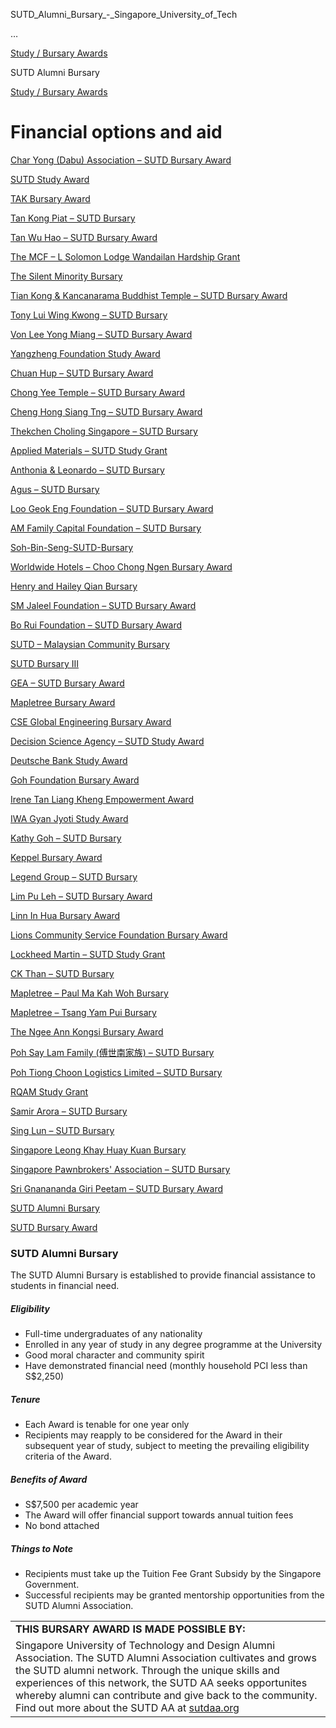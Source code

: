SUTD_Alumni_Bursary_-_Singapore_University_of_Tech



…

 [Study / Bursary Awards](/admissions/undergraduate/financing-options-and-aid/financial-aid/study-bursary-awards) 

SUTD Alumni Bursary

[Study / Bursary Awards](https://www.sutd.edu.sg/admissions/undergraduate/financing-options-and-aid/financial-aid/study-bursary-awards)

Financial options and aid
=========================

[Char Yong (Dabu) Association – SUTD Bursary Award](/admissions/undergraduate/financing-options-and-aid/financial-aid/study-bursary-awards/char-yong-dabu-association-sutd-bursary-award/#tabs)

[SUTD Study Award](/admissions/undergraduate/financing-options-and-aid/financial-aid/study-bursary-awards/sutd-study-award/#tabs)

[TAK Bursary Award](/admissions/undergraduate/financing-options-and-aid/financial-aid/study-bursary-awards/tak-bursary-award/#tabs)

[Tan Kong Piat – SUTD Bursary](/admissions/undergraduate/financing-options-and-aid/financial-aid/study-bursary-awards/tan-kong-piat-sutd-bursary/#tabs)

[Tan Wu Hao – SUTD Bursary Award](/admissions/undergraduate/financing-options-and-aid/financial-aid/study-bursary-awards/tan-wu-hao-sutd-bursary-award/#tabs)

[The MCF – L Solomon Lodge Wandailan Hardship Grant](/admissions/undergraduate/financing-options-and-aid/financial-aid/study-bursary-awards/the-mcf-l-solomon-lodge-wandailan-hardship-grant/#tabs)

[The Silent Minority Bursary](/admissions/undergraduate/financing-options-and-aid/financial-aid/study-bursary-awards/the-silent-minority-bursary/#tabs)

[Tian Kong & Kancanarama Buddhist Temple – SUTD Bursary Award](/admissions/undergraduate/financing-options-and-aid/financial-aid/study-bursary-awards/tian-kong-kancanarama-buddhist-temple-sutd-bursary-award/#tabs)

[Tony Lui Wing Kwong – SUTD Bursary](/admissions/undergraduate/financing-options-and-aid/financial-aid/study-bursary-awards/tony-lui-wing-kwong-sutd-bursary/#tabs)

[Von Lee Yong Miang – SUTD Bursary Award](/admissions/undergraduate/financing-options-and-aid/financial-aid/study-bursary-awards/von-lee-yong-miang-sutd-bursary-award/#tabs)

[Yangzheng Foundation Study Award](/admissions/undergraduate/financing-options-and-aid/financial-aid/study-bursary-awards/yangzheng-foundation-study-award/#tabs)

[Chuan Hup – SUTD Bursary Award](/admissions/undergraduate/financing-options-and-aid/financial-aid/study-bursary-awards/chuan-hup-sutd-bursary-award/#tabs)

[Chong Yee Temple – SUTD Bursary Award](/admissions/undergraduate/financing-options-and-aid/financial-aid/study-bursary-awards/chong-yee-temple-sutd-bursary-award/#tabs)

[Cheng Hong Siang Tng – SUTD Bursary Award](/admissions/undergraduate/financing-options-and-aid/financial-aid/study-bursary-awards/cheng-hong-siang-tng-sutd-bursary-award/#tabs)

[Thekchen Choling Singapore – SUTD Bursary](/admissions/undergraduate/financing-options-and-aid/financial-aid/study-bursary-awards/thekchen-choling-singapore-sutd-bursary/#tabs)

[Applied Materials – SUTD Study Grant](/admissions/undergraduate/financing-options-and-aid/financial-aid/study-bursary-awards/applied-materials-sutd-study-grant/#tabs)

[Anthonia & Leonardo – SUTD Bursary](/admissions/undergraduate/financing-options-and-aid/financial-aid/study-bursary-awards/anthonia-leonardo-sutd-bursary/#tabs)

[Agus – SUTD Bursary](/admissions/undergraduate/financing-options-and-aid/financial-aid/study-bursary-awards/agus-sutd-bursary/#tabs)

[Loo Geok Eng Foundation – SUTD Bursary Award](/admissions/undergraduate/financing-options-and-aid/financial-aid/study-bursary-awards/financial-aid-loo-geok-eng-foundation-sutd-bursary-award/#tabs)

[AM Family Capital Foundation – SUTD Bursary](/admissions/undergraduate/financing-options-and-aid/financial-aid/study-bursary-awards/am-family-capital-foundation-sutd-bursary/#tabs)

[Soh-Bin-Seng-SUTD-Bursary](/admissions/undergraduate/financing-options-and-aid/financial-aid/study-bursary-awards/soh-bin-seng-sutd-bursary/#tabs)

[Worldwide Hotels – Choo Chong Ngen Bursary Award](/admissions/undergraduate/financing-options-and-aid/financial-aid/study-bursary-awards/worldwide-hotels-choo-chong-ngen-bursary-award/#tabs)

[Henry and Hailey Qian Bursary](/admissions/undergraduate/financing-options-and-aid/financial-aid/study-bursary-awards/henry-and-hailey-qian-bursary/#tabs)

[SM Jaleel Foundation – SUTD Bursary Award](/admissions/undergraduate/financing-options-and-aid/financial-aid/study-bursary-awards/sm-jaleel-foundation-sutd-bursary-award/#tabs)

[Bo Rui Foundation – SUTD Bursary Award](/admissions/undergraduate/financing-options-and-aid/financial-aid/study-bursary-awards/bo-rui-foundation-sutd-bursary-award/#tabs)

[SUTD – Malaysian Community Bursary](/admissions/undergraduate/financing-options-and-aid/financial-aid/study-bursary-awards/sutd-malaysian-community-bursary/#tabs)

[SUTD Bursary III](/admissions/undergraduate/financing-options-and-aid/financial-aid/study-bursary-awards/sutd-bursary-iii/#tabs)

[GEA – SUTD Bursary Award](/admissions/undergraduate/financing-options-and-aid/financial-aid/study-bursary-awards/gea-sutd-bursary-award/#tabs)

[Mapletree Bursary Award](/admissions/undergraduate/financing-options-and-aid/financial-aid/study-bursary-awards/mapletree-bursary-award/#tabs)

[CSE Global Engineering Bursary Award](/admissions/undergraduate/financing-options-and-aid/financial-aid/study-bursary-awards/cse-global-engineering-bursary-award/#tabs)

[Decision Science Agency – SUTD Study Award](/admissions/undergraduate/financing-options-and-aid/financial-aid/study-bursary-awards/decision-science-agency-sutd-study-award/#tabs)

[Deutsche Bank Study Award](/admissions/undergraduate/financing-options-and-aid/financial-aid/study-bursary-awards/deutsche-bank-study-award/#tabs)

[Goh Foundation Bursary Award](/admissions/undergraduate/financing-options-and-aid/financial-aid/study-bursary-awards/goh-foundation-bursary-award/#tabs)

[Irene Tan Liang Kheng Empowerment Award](/admissions/undergraduate/financing-options-and-aid/financial-aid/study-bursary-awards/irene-tan-liang-kheng-empowerment-award/#tabs)

[IWA Gyan Jyoti Study Award](/admissions/undergraduate/financing-options-and-aid/financial-aid/study-bursary-awards/iwa-gyan-jyoti-study-award/#tabs)

[Kathy Goh – SUTD Bursary](/admissions/undergraduate/financing-options-and-aid/financial-aid/study-bursary-awards/kathy-goh-sutd-bursary/#tabs)

[Keppel Bursary Award](/admissions/undergraduate/financing-options-and-aid/financial-aid/study-bursary-awards/keppel-bursary-award/#tabs)

[Legend Group – SUTD Bursary](/admissions/undergraduate/financing-options-and-aid/financial-aid/study-bursary-awards/legend-group-sutd-bursary/#tabs)

[Lim Pu Leh – SUTD Bursary Award](/admissions/undergraduate/financing-options-and-aid/financial-aid/study-bursary-awards/lim-pu-leh-sutd-bursary-award/#tabs)

[Linn In Hua Bursary Award](/admissions/undergraduate/financing-options-and-aid/financial-aid/study-bursary-awards/linn-in-hua-bursary-award/#tabs)

[Lions Community Service Foundation Bursary Award](/admissions/undergraduate/financing-options-and-aid/financial-aid/study-bursary-awards/lions-community-service-foundation-bursary-award/#tabs)

[Lockheed Martin – SUTD Study Grant](/admissions/undergraduate/financing-options-and-aid/financial-aid/study-bursary-awards/lockheed-martin-sutd-study-grant/#tabs)

[CK Than – SUTD Bursary](/admissions/undergraduate/financing-options-and-aid/financial-aid/study-bursary-awards/ck-than-sutd-bursary/#tabs)

[Mapletree – Paul Ma Kah Woh Bursary](/admissions/undergraduate/financing-options-and-aid/financial-aid/study-bursary-awards/mapletree-paul-ma-kah-woh-bursary/#tabs)

[Mapletree – Tsang Yam Pui Bursary](/admissions/undergraduate/financing-options-and-aid/financial-aid/study-bursary-awards/mapletree-tsang-yam-pui-bursary/#tabs)

[The Ngee Ann Kongsi Bursary Award](/admissions/undergraduate/financing-options-and-aid/financial-aid/study-bursary-awards/the-ngee-ann-kongsi-bursary-award/#tabs)

[Poh Say Lam Family (傅世南家族) – SUTD Bursary](/admissions/undergraduate/financing-options-and-aid/financial-aid/study-bursary-awards/poh-say-lam-family-%e5%82%85%e4%b8%96%e5%8d%97%e5%ae%b6%e6%97%8f-sutd-bursary/#tabs)

[Poh Tiong Choon Logistics Limited – SUTD Bursary](/admissions/undergraduate/financing-options-and-aid/financial-aid/study-bursary-awards/poh-tiong-choon-logistics-limited-sutd-bursary/#tabs)

[RQAM Study Grant](/admissions/undergraduate/financing-options-and-aid/financial-aid/study-bursary-awards/rqam-study-grant/#tabs)

[Samir Arora – SUTD Bursary](/admissions/undergraduate/financing-options-and-aid/financial-aid/study-bursary-awards/samir-arora-sutd-bursary/#tabs)

[Sing Lun – SUTD Bursary](/admissions/undergraduate/financing-options-and-aid/financial-aid/study-bursary-awards/sing-lun-sutd-bursary/#tabs)

[Singapore Leong Khay Huay Kuan Bursary](/admissions/undergraduate/financing-options-and-aid/financial-aid/study-bursary-awards/singapore-leong-khay-huay-kuan-bursary/#tabs)

[Singapore Pawnbrokers' Association – SUTD Bursary](/admissions/undergraduate/financing-options-and-aid/financial-aid/study-bursary-awards/singapore-pawnbrokers-association-sutd-bursary/#tabs)

[Sri Gnanananda Giri Peetam – SUTD Bursary Award](/admissions/undergraduate/financing-options-and-aid/financial-aid/study-bursary-awards/sri-gnanananda-giri-peetam-sutd-bursary-award/#tabs)

[SUTD Alumni Bursary](/admissions/undergraduate/financing-options-and-aid/financial-aid/study-bursary-awards/sutd-alumni-bursary/#tabs)

[SUTD Bursary Award](/admissions/undergraduate/financing-options-and-aid/financial-aid/study-bursary-awards/sutd-bursary-award/#tabs)

### SUTD Alumni Bursary



The SUTD Alumni Bursary is established to provide financial assistance to students in financial need.



##### **Eligibility**



* Full-time undergraduates of any nationality
* Enrolled in any year of study in any degree programme at the University
* Good moral character and community spirit
* Have demonstrated financial need (monthly household PCI less than S$2,250)


##### **Tenure**



* Each Award is tenable for one year only
* Recipients may reapply to be considered for the Award in their subsequent year of study, subject to meeting the prevailing eligibility criteria of the Award.


##### **Benefits of Award**



* S$7,500 per academic year
* The Award will offer financial support towards annual tuition fees
* No bond attached


##### **Things to Note**



* Recipients must take up the Tuition Fee Grant Subsidy by the Singapore Government.
* Successful recipients may be granted mentorship opportunities from the SUTD Alumni Association.


|  |
| --- |
| **THIS BURSARY AWARD IS MADE POSSIBLE BY:** |
| Singapore University of Technology and Design Alumni Association.   The SUTD Alumni Association cultivates and grows the SUTD alumni network. Through the unique skills and experiences of this network, the SUTD AA seeks opportunites whereby alumni can contribute and give back to the community. Find out more about the SUTD AA at [sutdaa.org](https://sutdaa.org) |

